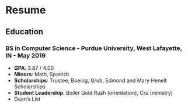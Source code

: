 # Resume
## Education
### BS in Computer Science - Purdue University, West Lafayette, IN - May 2019
- **GPA**: 3.87 / 4.00
- **Minors**: Math, Spanish
- **Scholarships**: Trustee, Boeing, Grub, Edmond and Mary Henelt Scholarships
- **Student Leadership**: Boiler Gold Rush (orientation), Cru (ministry)
- Dean’s List